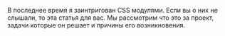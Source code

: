 В последнее время я заинтригован CSS модулями. Если вы о них не слышали, то эта
статья для вас. Мы рассмотрим что это за проект, задачи которые он решает и причины 
его возникновения. 